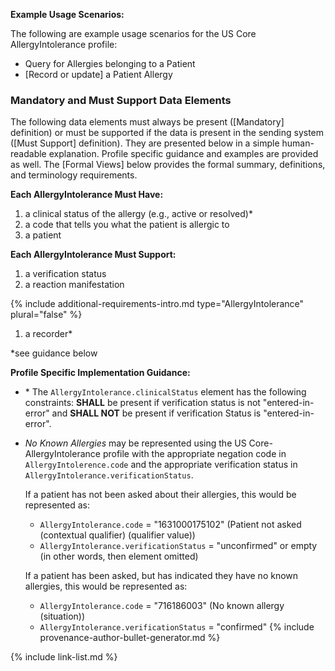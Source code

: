 
**Example Usage Scenarios:**

The following are example usage scenarios for the US Core AllergyIntolerance
 profile:

-   Query for Allergies belonging to a Patient
-   [Record or update]  a Patient Allergy

### Mandatory and Must Support Data Elements

The following data elements must always be present ([Mandatory] definition) or must be supported if the data is present in the sending system ([Must Support] definition). They are presented below in a simple human-readable explanation. Profile specific guidance and examples are provided as well. The [Formal Views] below provides the formal summary, definitions, and terminology requirements.

**Each AllergyIntolerance Must Have:**

1. a clinical status of the allergy (e.g., active or resolved)*
1. a code that tells you what the patient is allergic to
1. a patient

**Each AllergyIntolerance Must Support:**

1. a verification status
2. a reaction manifestation

<div class="bg-success" markdown="1">

{% include additional-requirements-intro.md type="AllergyIntolerance" plural="false" %}

1. a recorder*
</div><!-- new-content -->

*see guidance below

**Profile Specific Implementation Guidance:**


* \* The `AllergyIntolerance.clinicalStatus` element has the following constraints: **SHALL** be present if verification status is not "entered-in-error" and **SHALL NOT** be present if verification Status is "entered-in-error".
* *No Known Allergies* may be represented using the US Core-AllergyIntolerance profile with the appropriate negation code in `AllergyIntolerence.code` and the appropriate verification status in `AllergyIntolerance.verificationStatus`.

  If a patient has not been asked about their allergies, this would be represented as:
    * `AllergyIntolerance.code` = "1631000175102" (Patient not asked (contextual qualifier) (qualifier value))
    * `AllergyIntolerance.verificationStatus` = "unconfirmed" or empty (in other words, then element omitted)
  
  If a patient has been asked, but has indicated they have no known allergies, this would be represented as:
  * `AllergyIntolerance.code` = "716186003" (No known allergy (situation))
  * `AllergyIntolerance.verificationStatus` = "confirmed"
{% include provenance-author-bullet-generator.md %}

{% include link-list.md %}
